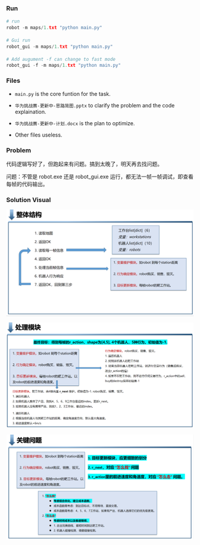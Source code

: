 
### Run
```python
# run
robot -m maps/1.txt "python main.py"

# Gui run
robot_gui -m maps/1.txt "python main.py"

# Add augument -f can change to fast mode
robot_gui -f -m maps/1.txt "python main.py"

``` 
### Files

* `main.py` is the core funtion for the task.

* `华为挑战赛-更新中-思路简图.pptx` to clarify the problem and the code explaination.

* `华为挑战赛-更新中-计划.docx` is the plan to optimize.

* Other files useless.

### Problem

代码逻辑写好了，但跑起来有问题。搞到太晚了，明天再去找问题。

问题：不管是 robot.exe 还是 robot_gui.exe 运行，都无法一帧一帧调试，即查看每帧的代码输出。

### Solution Visual

![whole_structure](./images/whole_structure.png)

![handle_mudule](./images/handle_module.png)

![crucial_problem](./images/crucial_problem.png)


